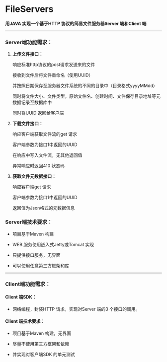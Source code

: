 # FileServers

**用JAVA 实现一个基于HTTP 协议的简易文件服务器Server 端和Client 端**

------

### Server端功能需求：

1. **上传文件接口：**

    响应标准http协议的post请求发送来的文件
   
   接收到文件后将文件重命名（使用UUID）
   
   并按照日期保存至服务器文件系统的不同的目录中（目录格式yyyyMMdd）
   
   同时将文件大小、文件类型，原始文件名、创建时间、文件保存目录地址等元数据记录至数据库中
   
   同时将UUID 返回给客户端
   
2. **下载文件接口：**

    响应客户端获取文件流的get 请求

    客户端参数为接口1中返回的UUID

    在响应中写入文件流，无其他返回值

    异常响应时返回410 状态码

3. **获取文件元数据接口：**

   响应客户端get 请求

   客户端参数为接口1中返回的UUID

   返回值为Json格式的元数据信息

### Server端技术要求：

- 项目基于Maven 构建

- WEB 服务使用嵌入式Jetty或Tomcat 实现

- 只提供接口服务，无界面

- 可以使用任意第三方框架和库

------

### Client端功能需求：

#### Client 端SDK：

- 网络编程，封装HTTP 请求，实现对Server 端的3 个接口的调用。

#### Client 端技术要求：

- 项目基于Maven 构建，无界面

- 尽量不使用第三方框架和依赖

- 并实现对客户端SDK 的单元测试